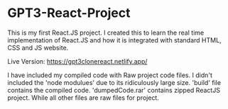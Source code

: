 # GPT3-React-Project
 
This is my first React.JS project. I created this to learn the real time implementation of React.JS and how it is integrated with standard HTML, CSS and JS website.

Live Version: https://gpt3clonereact.netlify.app/

I have included my compiled code with Raw project code files. I didn't included the 'node modulues' due to its ridiculously large size.
'build' file contains the compiled code. 'dumpedCode.rar' contains zipped ReactJS project. While all other files are raw files for project.
